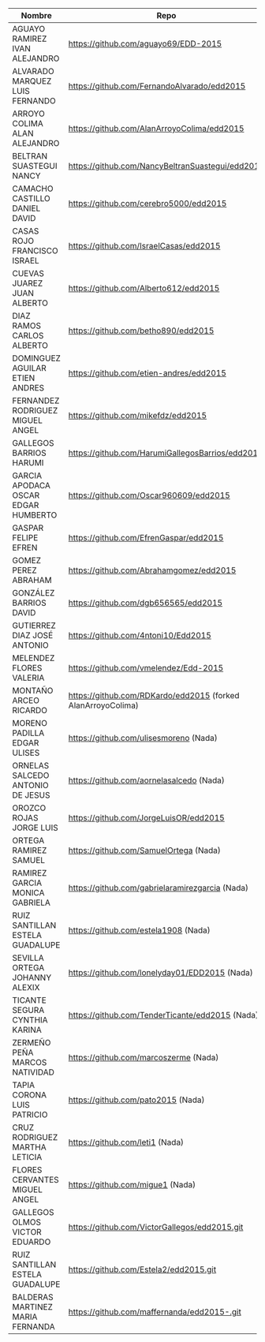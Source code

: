|Nombre	|	Repo|
|----------------------------|--------------------|
|AGUAYO RAMIREZ IVAN ALEJANDRO	|https://github.com/aguayo69/EDD-2015|
|ALVARADO MARQUEZ LUIS FERNANDO	|https://github.com/FernandoAlvarado/edd2015|
|ARROYO COLIMA ALAN ALEJANDRO	|https://github.com/AlanArroyoColima/edd2015|
|BELTRAN SUASTEGUI NANCY |https://github.com/NancyBeltranSuastegui/edd2015|
|CAMACHO CASTILLO DANIEL DAVID	|https://github.com/cerebro5000/edd2015|
|CASAS ROJO FRANCISCO ISRAEL	|https://github.com/IsraelCasas/edd2015|
|CUEVAS JUAREZ JUAN ALBERTO	|https://github.com/Alberto612/edd2015|
|DIAZ RAMOS CARLOS ALBERTO	|https://github.com/betho890/edd2015|
|DOMINGUEZ AGUILAR ETIEN ANDRES	|https://github.com/etien-andres/edd2015|
|FERNANDEZ RODRIGUEZ MIGUEL ANGEL	|https://github.com/mikefdz/edd2015|
|GALLEGOS BARRIOS HARUMI |https://github.com/HarumiGallegosBarrios/edd2015|
|GARCIA APODACA OSCAR EDGAR HUMBERTO	|https://github.com/Oscar960609/edd2015|
|GASPAR FELIPE EFREN	|https://github.com/EfrenGaspar/edd2015|
|GOMEZ PEREZ ABRAHAM	|https://github.com/Abrahamgomez/edd2015|
|GONZÁLEZ BARRIOS DAVID	|https://github.com/dgb656565/edd2015|
|GUTIERREZ DIAZ JOSÉ ANTONIO	|https://github.com/4ntoni10/Edd2015|
|MELENDEZ FLORES VALERIA	|https://github.com/vmelendez/Edd-2015|
|MONTAÑO ARCEO RICARDO	|https://github.com/RDKardo/edd2015 (forked AlanArroyoColima)|
|MORENO PADILLA EDGAR ULISES	|https://github.com/ulisesmoreno  (Nada)|
|ORNELAS SALCEDO ANTONIO DE JESUS	|https://github.com/aornelasalcedo (Nada)|
|OROZCO ROJAS JORGE LUIS	|https://github.com/JorgeLuisOR/edd2015 |
|ORTEGA RAMIREZ SAMUEL	|https://github.com/SamuelOrtega (Nada)|
|RAMIREZ GARCIA MONICA GABRIELA	|https://github.com/gabrielaramirezgarcia (Nada)|
|RUIZ SANTILLAN ESTELA GUADALUPE	|https://github.com/estela1908 (Nada)|
|SEVILLA ORTEGA JOHANNY ALEXIX	|https://github.com/lonelyday01/EDD2015 (Nada)|
|TICANTE SEGURA CYNTHIA KARINA	|https://github.com/TenderTicante/edd2015 (Nada)|
|ZERMEÑO PEÑA MARCOS NATIVIDAD	|https://github.com/marcoszerme (Nada)|
|TAPIA CORONA LUIS PATRICIO	|https://github.com/pato2015 (Nada)|
|CRUZ RODRIGUEZ MARTHA LETICIA	|https://github.com/leti1 (Nada)|
|FLORES CERVANTES MIGUEL ANGEL	|https://github.com/migue1 (Nada)|
|GALLEGOS OLMOS VICTOR EDUARDO	|https://github.com/VictorGallegos/edd2015.git|
|RUIZ SANTILLAN ESTELA GUADALUPE	|https://github.com/Estela2/edd2015.git|
|BALDERAS MARTINEZ MARIA FERNANDA	|https://github.com/maffernanda/edd2015-.git|
